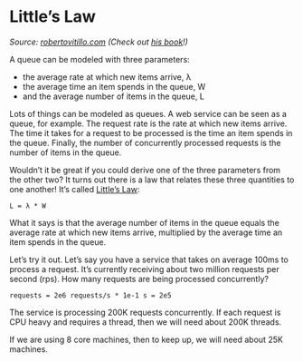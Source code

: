 # Little’s Law

_Source: [robertovitillo.com](https://robertovitillo.com/back-of-the-envelope-estimation-hacks/) (Check out [his book](https://leanpub.com/systemsmanual)!)_

A queue can be modeled with three parameters:

* the average rate at which new items arrive, λ
* the average time an item spends in the queue, W
* and the average number of items in the queue, L

Lots of things can be modeled as queues. A web service can be seen as a queue, for example. The request rate is the rate at which new items arrive. The time it takes for a request to be processed is the time an item spends in the queue. Finally, the number of concurrently processed requests is the number of items in the queue.

Wouldn’t it be great if you could derive one of the three parameters from the other two? It turns out there is a law that relates these three quantities to one another! It’s called [Little’s Law](https://en.wikipedia.org/wiki/Little%27s_law):

```
L = λ * W
```

What it says is that the average number of items in the queue equals the average rate at which new items arrive, multiplied by the average time an item spends in the queue.

Let’s try it out. Let’s say you have a service that takes on average 100ms to process a request. It’s currently receiving about two million requests per second (rps). How many requests are being processed concurrently?

```
requests = 2e6 requests/s * 1e-1 s = 2e5
```

The service is processing 200K requests concurrently. If each request is CPU heavy and requires a thread, then we will need about 200K threads.

If we are using 8 core machines, then to keep up, we will need about 25K machines.
